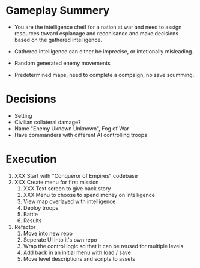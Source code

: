 
# Gameplay Summery

* You are the intelligence cheif for a nation at war and need to assign resources toward espianage and reconisance and make decisions based on the gathered intelligence.

* Gathered intelligence can either be imprecise, or intetionally misleading.

* Random generated enemy movements

* Predetermined maps, need to complete a compaign, no save scumming. 

# Decisions

* Setting
* Civilian collateral damage?
* Name "Enemy Uknown Unknown", Fog of War
* Have commanders with different AI controlling troops

# Execution

1. XXX Start with "Conqueror of Empires" codebase
2. XXX Create menu for first mission
    1. XXX Text screen to give back story
    2. XXX Menu to choose to spend money on intelligence
    3. View map overlayed with intelligence
    4. Deploy troops
    5. Battle
    6. Results
3. Refactor
    1. Move into new repo
    2. Seperate UI into it's own repo
    3. Wrap the control logic so that it can be reused for multiple levels
    4. Add back in an initial menu with load / save
    5. Move level descriptions and scripts to assets
